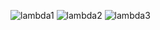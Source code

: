 ![lambda1](https://github.com/Tanishab17/AWS-Serverless-Blog-Platform/assets/100562690/e8da02ff-5223-4b8c-bbfe-4ab4663f8a0e)
![lambda2](https://github.com/Tanishab17/AWS-Serverless-Blog-Platform/assets/100562690/6e590ed4-170b-4404-9a7d-ad9e0f449684)
![lambda3](https://github.com/Tanishab17/AWS-Serverless-Blog-Platform/assets/100562690/bf949550-d89d-4572-a6c8-325744a825c5)
